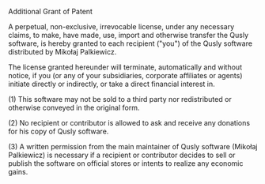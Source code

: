 Additional Grant of Patent

A perpetual, non-exclusive, irrevocable license, under any necessary claims, to
make, have made, use, import and otherwise transfer the Qusly software, is
hereby granted to each recipient ("you") of the Qusly software distributed by
Mikołaj Palkiewicz.

The license granted hereunder will terminate, automatically and without notice,
if you (or any of your subsidiaries, corporate affiliates or agents) initiate
directly or indirectly, or take a direct financial interest in.

(1) This software may not be sold to a third party nor redistributed or
otherwise conveyed in the original form.

(2) No recipient or contributor is allowed to ask and receive any donations for
his copy of Qusly software.

(3) A written permission from the main maintainer of Qusly software (Mikołaj Palkiewicz)
is necessary if a recipient or contributor decides to sell or
publish the software on official stores or intents to realize any economic
gains.
